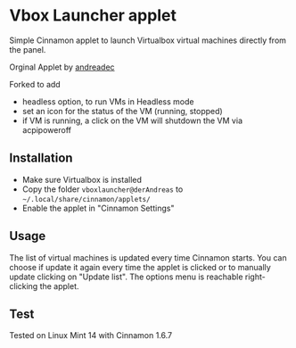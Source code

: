 Vbox Launcher applet
====================

Simple Cinnamon applet to launch Virtualbox virtual machines directly from the panel.

Orginal Applet by [andreadec](https://github.com/andreadec/cinnamon-applet-vbox-launcher)

Forked to add 
 - headless option, to run VMs in Headless mode
 - set an icon for the status of the VM (running, stopped)
 - if VM is running, a click on the VM will shutdown the VM via acpipoweroff


Installation
------------

- Make sure Virtualbox is installed
- Copy the folder `vboxlauncher@derAndreas` to `~/.local/share/cinnamon/applets/`
- Enable the applet in "Cinnamon Settings"


Usage
-----

The list of virtual machines is updated every time Cinnamon starts. 
You can choose if update it again every time the applet is clicked or to manually update  clicking on "Update list". The options menu is reachable right-clicking the applet.


Test
----
Tested on Linux Mint 14 with Cinnamon 1.6.7
